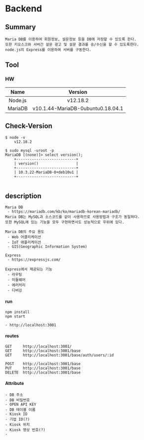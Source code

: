 # Backend

## Summary
```
Maria DB를 이용하여 회원정보, 설문정보 등을 DB에 저장할 수 있도록 한다.    
또한 키오스크와 서버간 설문 광고 및 설문 결과를 송/수신을 할 수 있도록한다.    
node.js의 Express를 이용하여 서버를 구동한다.
```

## Tool

### HW

|  Name   | Version                   		  |
| :-----: | :-------------------------------: |
| Node.js | v12.18.2                  		  |
| MariaDB | v10.1.44-MariaDB-0ubuntu0.18.04.1 |

## Check-Version

```
$ node -v
    v12.18.2

$ sudo mysql -uroot -p
MariaDB [(none)]> select version();
    +---------------------------+
    | version()                 |
    +---------------------------+
    | 10.3.22-MariaDB-0+deb10u1 |
    +---------------------------+


```

## description

```
Maria DB
 - https://mariadb.com/kb/ko/mariadb-korean-mariadb/
Maria DB는 MySQL과 소스코드를 같이 사용하므로 사용방법과 구조가 동일하다.
또한 MySQL에 있는 기능을 모두 구현하면서도 성능적으로 우위에 있다.

Maria DB의 주요 용도
 - Web 어클리케이션
 - IoT 애플리케이션
 - GIS(Geographic Information System)

Express
 - https://expressjs.com/
 
Express에서 제공되는 기능
 - 라우팅
 - 미들웨어
 - 에러처리
 - 디버깅

```

#### run

```
npm install
npm start

- http://localhost:3001
```

#### routes

```
GET     http://localhost:3001/
GET     http://localhost:3001/base
GET     http://localhost:3001/base/auth/users/:id

POST    http://localhost:3001/base
PUT     http://localhost:3001/base
DELETE  http://localhost:3001/base
```

#### Attribute
```
- DB 주소
- DB 비밀번호
- OPEN API KEY
- DB 테이블 이름
- Kiosk ID
- 기업 ID(?)
- Kiosk 위치
- Kiosk 영상 번호(?)
- 
```
